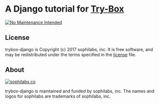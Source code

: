 # A Django tutorial for [Try-Box](http://try-box.com)

[![No Maintenance Intended](http://unmaintained.tech/badge.svg)](http://unmaintained.tech/)

## License
trybox-django is Copyright (c) 2017 sophilabs, inc. It is free software, and may be
redistributed under the terms specified in the [license](/LICENSE) file.

## About

[![sophilabs.co](https://s3.amazonaws.com/sophilabs-assets/logo/logo_300x66.gif)](https://sophilabs.co)

trybox-django is maintained and funded by sophilabs, inc. The names and logos for
sophilabs are trademarks of sophilabs, inc.
